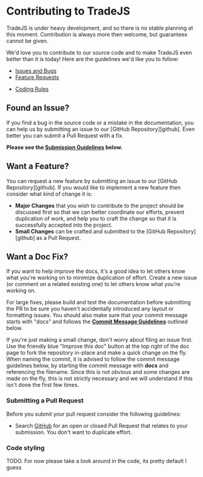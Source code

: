 # Contributing to TradeJS

TradeJS is under heavy development, and so there is no stable planning at this moment. Contribution is always more then welcome, but guarantees cannot be given.

We'd love you to contribute to our source code and to make TradeJS even better than it is
today! Here are the guidelines we'd like you to follow:

 <!-- - [Code of Conduct](#coc) -->
 <!-- - [Question or Problem?](#question) -->
 - [Issues and Bugs](#issue)
 - [Feature Requests](#feature)
 <!-- - [Submission Guidelines](#submit) -->
 - [Coding Rules](#rules)
 <!-- - [Commit Message Guidelines](#commit) -->
 <!-- - [Signing the CLA](#cla) -->
 <!-- - [Further Info](#info) -->

<!-- ## <a name="coc"></a> Code of Conduct -->

<!-- Help us keep TradeJS open and inclusive. Please read and follow our [Code of Conduct][coc]. -->

<!-- ## <a name="question"></a> Got a Question or Problem? -->

<!-- If you have questions about how to use TradeJS, please direct these to the [Google Group][groups] -->
<!-- discussion list or [StackOverflow][stackoverflow]. We are also available on [IRC][irc] and -->
<!-- [Gitter][gitter]. -->

## <a name="issue"></a> Found an Issue?

If you find a bug in the source code or a mistake in the documentation, you can help us by
submitting an issue to our [GitHub Repository][github]. Even better you can submit a Pull Request
with a fix.

**Please see the [Submission Guidelines](#submit) below.**

## <a name="feature"></a> Want a Feature?

You can request a new feature by submitting an issue to our [GitHub Repository][github].  If you
would like to implement a new feature then consider what kind of change it is:

* **Major Changes** that you wish to contribute to the project should be discussed first so that we can better coordinate our efforts,
  prevent duplication of work, and help you to craft the change so that it is successfully accepted
  into the project.
* **Small Changes** can be crafted and submitted to the [GitHub Repository][github] as a Pull
  Request.


## <a name="docs"></a> Want a Doc Fix?

If you want to help improve the docs, it's a good idea to let others know what you're working on to
minimize duplication of effort. Create a new issue (or comment on a related existing one) to let
others know what you're working on.

For large fixes, please build and test the documentation before submitting the PR to be sure you
haven't accidentally introduced any layout or formatting issues. You should also make sure that your
commit message starts with "docs" and follows the **[Commit Message Guidelines](#commit)** outlined
below.

If you're just making a small change, don't worry about filing an issue first. Use the friendly blue
"Improve this doc" button at the top right of the doc page to fork the repository in-place and make
a quick change on the fly. When naming the commit, it is advised to follow the commit message
guidelines below, by starting the commit message with **docs** and referencing the filename. Since
this is not obvious and some changes are made on the fly, this is not strictly necessary and we will
understand if this isn't done the first few times.

### Submitting a Pull Request
Before you submit your pull request consider the following guidelines:

* Search [GitHub](https://github.com/DutchKevv/TradeJS/pulls) for an open or closed Pull Request
  that relates to your submission. You don't want to duplicate effort.

### Code styling

TODO. For now please take a look around in the code, its pretty default I guess